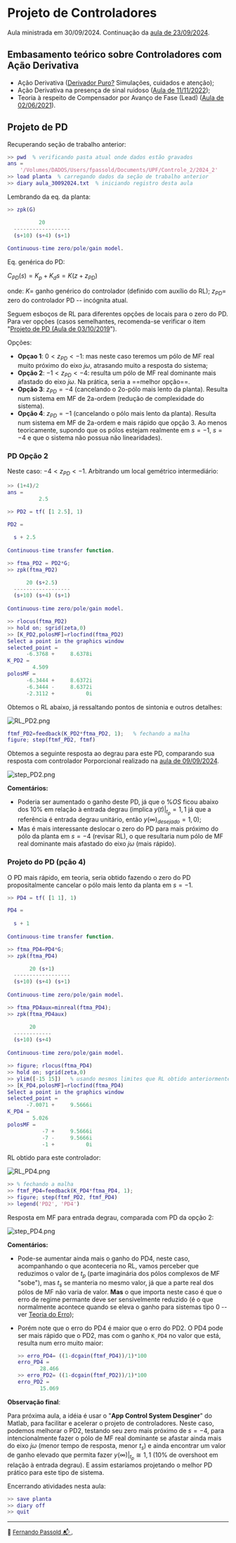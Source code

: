 # Projeto de Controladores

Aula ministrada em 30/09/2024. Continuação da [aula de 23/09/2024](aula_23092024.html).

## Embasamento teórico sobre Controladores com Ação Derivativa

* Ação Derivativa ([Derivador Puro?](https://fpassold.github.io/Controle_2/Acao_Derivativa.html) Simulações, cuidados e atenção);
* Ação Derivativa na presença de sinal ruidoso ([Aula de 11/11/2022](https://fpassold.github.io/Controle_2/Exemplo_ruido_acao_derivativa/circuito_derivativo.html));
* Teoria à respeito de Compensador por Avanço de Fase (Lead) ([Aula de 02/06/2021](https://fpassold.github.io/Controle_2/Teoria_PD_Lead/acoes_derivativas.html)).

## Projeto de PD

Recuperando seção de trabalho anterior:

```matlab
>> pwd  % verificando pasta atual onde dados estão gravados
ans =
    '/Volumes/DADOS/Users/fpassold/Documents/UPF/Controle_2/2024_2'
>> load planta  % carregando dados da seção de trabalho anterior
>> diary aula_30092024.txt  % iniciando registro desta aula
```

Lembrando da eq. da planta:

```matlab
>> zpk(G)

          20
  ------------------
  (s+10) (s+4) (s+1)
 
Continuous-time zero/pole/gain model.
```

Eq. genérica do PD:

$C_{PD}(s)=K_p + K_d s = K \left( z + z_{PD}\right)$

onde: $K=$ ganho genérico do controlador (definido com auxílio do RL); $z_{PD}=$ zero do controlador PD -- incógnita atual. 

Seguem esboços de RL para diferentes opções de locais para o zero do PD. Para ver opções (casos semelhantes, recomenda-se verificar o item "[Projeto de PD (Aula de 03/10/2019](https://fpassold.github.io/Controle_2/aula_PD_03out2019.html)").

Opções:

* **Opçao 1**: $0 < z_{PD} < -1$: mas neste caso teremos um pólo de MF real muito próximo do eixo $j\omega$, atrasando muito a resposta do sistema;
* **Opção 2**: $-1 < z_{PD} < -4$: resulta um pólo de MF real dominante mais afastado do eixo $j\omega.$ Na prática, seria a ==melhor opção==.
* **Opção 3**: $z_{PD}=-4$ (cancelando o 2o-pólo mais lento da planta). Resulta num sistema em MF de 2a-ordem (redução de complexidade do sistema).
* **Opção 4**: $z_{PD}= -1$ (cancelando o pólo mais lento da planta). Resulta num sistema em MF de 2a-ordem e mais rápido que opção 3. Ao menos teoricamente, supondo que os pólos estejam realmente em $s=-1$, $s=-4$ e que o sistema não possua não linearidades).

### PD Opção 2

Neste caso: $-4 < z_{PD} < -1$. Arbitrando um local gemétrico intermediário:

```matlab
>> (1+4)/2
ans =
          2.5

>> PD2 = tf( [1 2.5], 1)

PD2 =
 
  s + 2.5
 
Continuous-time transfer function.

>> ftma_PD2 = PD2*G;
>> zpk(ftma_PD2)

      20 (s+2.5)
  ------------------
  (s+10) (s+4) (s+1)
 
Continuous-time zero/pole/gain model.

>> rlocus(ftma_PD2)
>> hold on; sgrid(zeta,0)
>> [K_PD2,polosMF]=rlocfind(ftma_PD2)
Select a point in the graphics window
selected_point =
      -6.3768 +     8.6378i
K_PD2 =
        4.509
polosMF =
      -6.3444 +     8.6372i
      -6.3444 -     8.6372i
      -2.3112 +          0i
```

Obtemos o RL abaixo, já ressaltando pontos de sintonia e outros detalhes:

![RL_PD2.png](RL_PD2.png)

```matlab
ftmf_PD2=feedback(K_PD2*ftma_PD2, 1);   % fechando a malha
figure; step(ftmf_PD2, ftmf)
```

Obtemos a seguinte resposta ao degrau para este PD, comparando sua resposta com controlador Porporcional realizado na [aula de 09/09/2024](aula09092024.html).

![step_PD2.png](step_PD2.png)

**Comentários:**

* Poderia ser aumentado o ganho deste PD, já que o $\%OS$ ficou abaixo dos 10% em relação à entrada degrau (implica $y(t)\vert_{t_p}=1,1$ já que a referência é entrada degrau unitário, então $y(\infty)_{desejado}=1,0$);
* Mas é mais interessante deslocar o zero do PD para mais próximo do pólo da planta em $s = -4$ (revisar RL), o que resultaria num pólo de MF real dominante mais afastado do eixo $j\omega$ (mais rápido).

### Projeto do PD (pção 4)

O PD mais rápido, em teoria, seria obtido fazendo o zero do PD propositalmente cancelar o pólo mais lento da planta em $s=-1$.

```matlab
>> PD4 = tf( [1 1], 1)

PD4 =
 
  s + 1
 
Continuous-time transfer function.

>> ftma_PD4=PD4*G;
>> zpk(ftma_PD4)

       20 (s+1)
  ------------------
  (s+10) (s+4) (s+1)
 
Continuous-time zero/pole/gain model.

>> ftma_PD4aux=minreal(ftma_PD4);
>> zpk(ftma_PD4aux)

       20
  ------------
  (s+10) (s+4)
 
Continuous-time zero/pole/gain model.

>> figure; rlocus(ftma_PD4)
>> hold on; sgrid(zeta,0)
>> ylim([-15 15])   % usando mesmos limites que RL obtido anteriormente (para comparação visual)
>> [K_PD4,polosMF]=rlocfind(ftma_PD4)
Select a point in the graphics window
selected_point =
      -7.0071 +     9.5666i
K_PD4 =
        5.026
polosMF =
           -7 +     9.5666i
           -7 -     9.5666i
           -1 +          0i
```

RL obtido para este controlador:

![RL_PD4.png](RL_PD4.png)

```matlab
>> % fechando a malha
>> ftmf_PD4=feedback(K_PD4*ftma_PD4, 1);
>> figure; step(ftmf_PD2, ftmf_PD4)
>> legend('PD2', 'PD4')
```

Resposta em MF para entrada degrau, comparada com PD da opção 2:

![step_PD4.png](step_PD4.png)

**Comentários:**

* Pode-se aumentar ainda mais o ganho do PD4, neste caso, acompanhando o que aconteceria no RL, vamos perceber que reduzimos o valor de $t_p$ (parte imaginária dos pólos complexos de MF "sobe"), mas $t_s$ se manteria no mesmo valor, já que a parte real dos pólos de MF não varia de valor. **Mas** o que importa neste caso é que o erro de regime permante deve ser sensivelmente reduzido (é o que normalmente acontece quando se eleva o ganho para sistemas tipo 0 -- ver [Teoria do Erro](https://fpassold.github.io/Controle_2/3_erros/erros.pdf));

* Porém note que o erro do PD4 é maior que o erro do PD2. O PD4 pode ser mais rápido que o PD2, mas com o ganho `K_PD4` no valor que está, resulta num erro muito maior:

  ```matlab
  >> erro_PD4= ((1-dcgain(ftmf_PD4))/1)*100
  erro_PD4 =
         28.466
  >> erro_PD2= ((1-dcgain(ftmf_PD2))/1)*100
  erro_PD2 =
         15.069
  ```

**Observação final**:

Para próxima aula, a idéia é usar o "**App Control System Desginer**" do Matlab, para facilitar e acelerar o projeto de controladores. Neste caso, podemos melhorar o PD2, testando seu zero mais próximo de $s=-4$, para intencionalmente fazer o pólo de MF real dominante se afastar ainda mais do eixo $j\omega$ (menor tempo de resposta, menor $t_s$) e ainda encontrar um valor de ganho elevado que permita fazer $y(\infty)\vert_{t_p} \cong 1,1$ (10% de overshoot em relação à entrada degrau). E assim estaríamos projetando o melhor PD prático para este tipo de sistema.

Encerrando atividades nesta aula:

```matlab
>> save planta
>> diary off
>> quit
```

---

<font size="2">🌊 [Fernando Passold](https://fpassold.github.io/)[ 📬 ](mailto:fpassold@gmail.com), <script language="JavaScript"><!-- Hide JavaScript...
var LastUpdated = document.lastModified;
document.writeln ("página criada em 09 Sept 2024; atualizada em " + LastUpdated); // End Hiding -->
</script></font>
